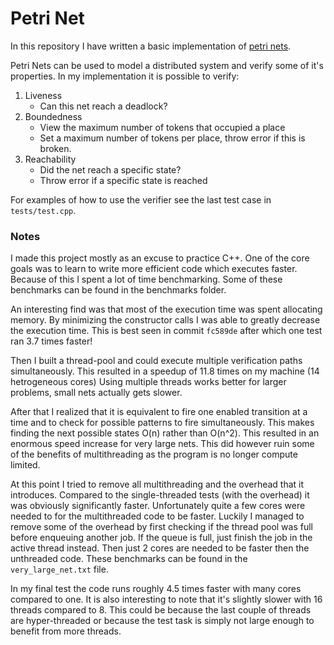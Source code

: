 # Petri Net
In this repository I have written a basic implementation of 
[petri nets](https://en.wikipedia.org/wiki/Petri_net).

Petri Nets can be used to model a distributed system and verify some of it's 
properties. In my implementation it is possible to verify:
1. Liveness
    - Can this net reach a deadlock?
2. Boundedness
    - View the maximum number of tokens that occupied a place
    - Set a maximum number of tokens per place, throw error if this is broken.
3. Reachability
    - Did the net reach a specific state?
    - Throw error if a specific state is reached

For examples of how to use the verifier see the last test case in `tests/test.cpp`.

### Notes
I made this project mostly as an excuse to practice C++. One of the core goals
was to learn to write more efficient code which executes faster. Because of
this I spent a lot of time benchmarking. Some of these benchmarks can be found
in the benchmarks folder.

An interesting find was that most of the execution time was spent allocating
memory. By minimizing the constructor calls I was able to greatly decrease the
execution time. This is best seen in commit `fc589de` after which one test ran
3.7 times faster!

Then I built a thread-pool and could execute multiple verification paths
simultaneously. This resulted in a speedup of 11.8 times on my machine (14
hetrogeneous cores) Using multiple threads works better for larger problems,
small nets actually gets slower.

After that I realized that it is equivalent to fire one enabled transition at a
time and to check for possible patterns to fire simultaneously. This makes
finding the next possible states O(n) rather than O(n^2). This resulted in an
enormous speed increase for very large nets. This did however ruin some of the
benefits of multithreading as the program is no longer compute limited. 

At this point I tried to remove all multithreading and the overhead that it
introduces. Compared to the single-threaded tests (with the overhead) it was
obviously significantly faster. Unfortunately quite a few cores were needed to
for the multithreaded code to be faster. Luckily I managed to remove some of
the overhead by first checking if the thread pool was full before enqueuing
another job. If the queue is full, just finish the job in the active thread
instead. Then just 2 cores are needed to be faster then the unthreaded code.
These benchmarks can be found in the `very_large_net.txt` file.

In my final test the code runs roughly 4.5 times faster with many cores
compared to one. It is also interesting to note that it's slightly slower with
16 threads compared to 8. This could be because the last couple of threads are
hyper-threaded or because the test task is simply not large enough to benefit
from more threads.

